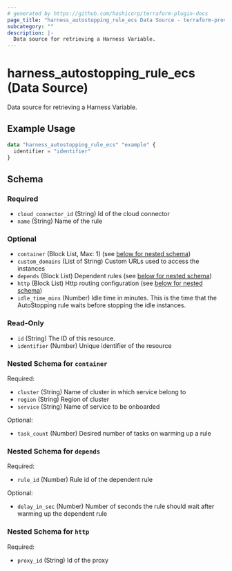 ```yaml
---
# generated by https://github.com/hashicorp/terraform-plugin-docs
page_title: "harness_autostopping_rule_ecs Data Source - terraform-provider-harness"
subcategory: ""
description: |-
  Data source for retrieving a Harness Variable.
---
```


# harness_autostopping_rule_ecs (Data Source)

Data source for retrieving a Harness Variable.

## Example Usage

```terraform
data "harness_autostopping_rule_ecs" "example" {
  identifier = "identifier"
}
```

<!-- schema generated by tfplugindocs -->
## Schema

### Required

- `cloud_connector_id` (String) Id of the cloud connector
- `name` (String) Name of the rule

### Optional

- `container` (Block List, Max: 1) (see [below for nested schema](#nestedblock--container))
- `custom_domains` (List of String) Custom URLs used to access the instances
- `depends` (Block List) Dependent rules (see [below for nested schema](#nestedblock--depends))
- `http` (Block List) Http routing configuration (see [below for nested schema](#nestedblock--http))
- `idle_time_mins` (Number) Idle time in minutes. This is the time that the AutoStopping rule waits before stopping the idle instances.

### Read-Only

- `id` (String) The ID of this resource.
- `identifier` (Number) Unique identifier of the resource

<a id="nestedblock--container"></a>
### Nested Schema for `container`

Required:

- `cluster` (String) Name of cluster in which service belong to
- `region` (String) Region of cluster
- `service` (String) Name of service to be onboarded

Optional:

- `task_count` (Number) Desired number of tasks on warming up a rule


<a id="nestedblock--depends"></a>
### Nested Schema for `depends`

Required:

- `rule_id` (Number) Rule id of the dependent rule

Optional:

- `delay_in_sec` (Number) Number of seconds the rule should wait after warming up the dependent rule


<a id="nestedblock--http"></a>
### Nested Schema for `http`

Required:

- `proxy_id` (String) Id of the proxy
